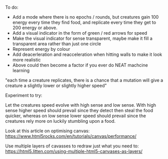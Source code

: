 To do:   
- Add a mode where there is no epochs / rounds, but creatures gain 100 energy every time they find food, and replicate every time they get to 200 energy or above.
- Add a visual indicator in the form of green / red arrows for speed
- Make the visual indicator for sense transparent, maybe make it fill a transparent area rather than just one circle
- Represent energy by colour
- Add deacerleration and reacceleration when hitting walls to make it look more realistic
- Above could then become a factor if you ever do NEAT machcine learning

"each time a creature replicates, there is a chance that a mutation will give a creature a slightly lower or slightly higher speed"

Experiment to try:   

Let the creatures speed evolve with high sense and low sense. With high sense higher speed should prevail since they detect then steal the food quicker, whereas on low sense lower speed should prevail since the creatures rely more on luckily stumbling upon a food.

Look at this article on optimising canvas:
https://www.html5rocks.com/en/tutorials/canvas/performance/

Use multiple layers of cavasses to redraw just what you need to:
https://html5.litten.com/using-multiple-html5-canvases-as-layers/
